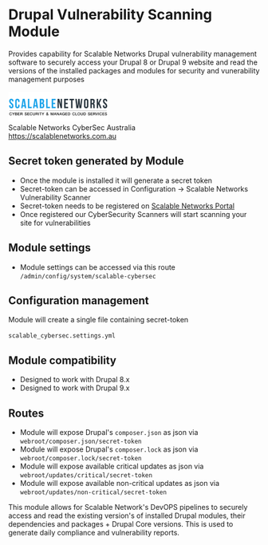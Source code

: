 # Drupal Vulnerability Scanning Module</br>
Provides capability for Scalable Networks Drupal vulnerability management software to securely access your Drupal 8 or Drupal 9 website and read the versions of the installed packages and modules for security and vunerability management purposes</br></br>
<img src="images/logo.png"></br>
Scalable Networks CyberSec Australia</br>
https://scalablenetworks.com.au

## Secret token generated by Module
- Once the module is installed it will generate a secret token
- Secret-token can be accessed in Configuration -> Scalable Networks Vulnerability Scanner
- Secret-token needs to be registered on [Scalable Networks Portal](https://portal.scalablenetworks.com.au)
- Once registered our CyberSecurity Scanners will start scanning your site for vulnerabilities

## Module settings
- Module settings can be accessed via this route</br>
`/admin/config/system/scalable-cybersec`

## Configuration management
Module will create a single file containing secret-token

`scalable_cybersec.settings.yml`

## Module compatibility
- Designed to work with Drupal 8.x
- Designed to work with Drupal 9.x

## Routes
- Module will expose Drupal's `composer.json` as json via `webroot/composer.json/secret-token`
- Module will expose Drupal's `composer.lock` as json via `webroot/composer.lock/secret-token`
- Module will expose available critical updates as json via `webroot/updates/critical/secret-token`
- Module will expose available non-critical updates as json via `webroot/updates/non-critical/secret-token`

This module allows for Scalable Network's DevOPS pipelines to securely access and read the existing version's of installed Drupal modules, their dependencies
and packages + Drupal Core versions. This is used to generate daily compliance and vulnerability reports.
